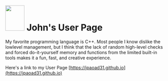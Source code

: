 # <img src="https://github.com/jpaoad31/jpaoad31.github.io/blob/2c1d6641290e3c1e0df524e9b2312f249297606c/assets/images/John_Portrait.jpeg" width="60" height="80"> John's User Page

My favorite programming language is C++. Most people I know dislike the lowlevel management, but I think that the lack of random high-level checks and forced do-it-yourself memory and functions from the limited built-in tools makes it a fun, fast, and creative experience.

Here's a link to my User Page [https://jpaoad31.github.io](https://jpaoad31.github.io)
